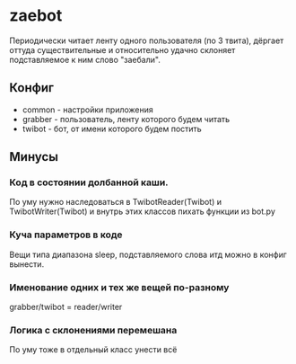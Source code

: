 # zaebot
Периодически читает ленту одного пользователя (по 3 твита), дёргает оттуда существительные и относительно удачно склоняет подставляемое к ним слово "заебали".

## Конфиг

- common - настройки приложения
- grabber - пользователь, ленту которого будем читать
- twibot - бот, от имени которого будем постить

## Минусы

### Код в состоянии долбанной каши.
По уму нужно наследоваться в TwibotReader(Twibot) и TwibotWriter(Twibot) и внутрь этих классов пихать функции из bot.py

### Куча параметров в коде
Вещи типа диапазона sleep, подставляемого слова итд можно в конфиг вынести.

### Именование одних и тех же вещей по-разному
grabber/twibot = reader/writer

### Логика с склонениями перемешана
По уму тоже в отдельный класс унести всё
